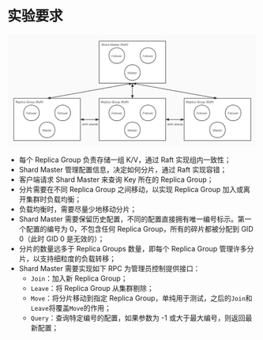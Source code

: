 # 实验要求

![shard](images/shard.jpg)

* 每个 Replica Group 负责存储一组 K/V，通过 Raft 实现组内一致性；
* Shard Master 管理配置信息，决定如何分片，通过 Raft 实现容错；
* 客户端请求 Shard Master 来查询 Key 所在的 Replica Group；
* 分片需要在不同 Replica Group 之间移动，以实现 Replica Group 加入或离开集群时负载均衡；
* 负载均衡时，需要尽量少地移动分片；
* Shard Master 需要保留历史配置，不同的配置直接拥有唯一编号标示。第一个配置的编号为 0，不包含任何 Replica Group，所有的碎片都被分配到 GID 0（此时 GID 0 是无效的）；
* 分片的数量远多于 Replica Groups 数量，即每个 Replica Group 管理许多分片，以支持细粒度的负载转移；
* Shard Master 需要实现如下 RPC 为管理员控制提供接口：
	* `Join`：加入新 Replica Group；
	* `Leave`：将 Replica Group 从集群剔除；
	* `Move`：将分片移动到指定 Replica Group，单纯用于测试，之后的`Join`和`Leave`将覆盖`Move`的作用；
	* `Query`：查询特定编号的配置，如果参数为 -1 或大于最大编号，则返回最新配置；
